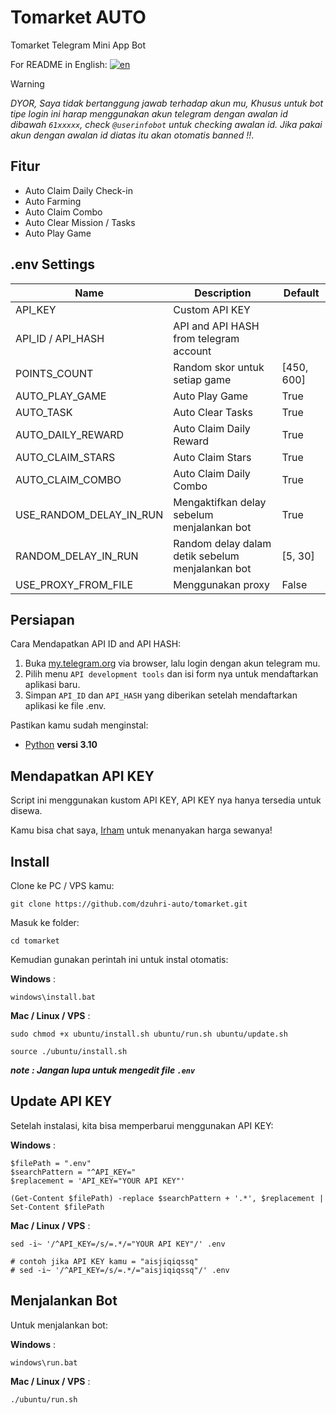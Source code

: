 # Tomarket AUTO

Tomarket Telegram Mini App Bot

For README in English: [![en](https://img.shields.io/badge/README-en-red.svg)](https://github.com/dzuhri-auto/tomarket/blob/master/README.md)

> [!WARNING]
> *DYOR, Saya tidak bertanggung jawab terhadap akun mu, Khusus untuk bot tipe login ini harap menggunakan akun telegram dengan awalan id dibawah `61xxxxx`, check `@userinfobot` untuk checking awalan id. Jika pakai akun dengan awalan id diatas itu akan otomatis banned !!*.

## Fitur

- Auto Claim Daily Check-in
- Auto Farming
- Auto Claim Combo
- Auto Clear Mission / Tasks
- Auto Play Game

## .env Settings

| Name                    | Description                                      | Default    |
| ----------------------- | ------------------------------------------------ | ---------- |
| API_KEY                 | Custom API KEY                                   |            |
| API_ID / API_HASH       | API and API HASH from telegram account           |            |
| POINTS_COUNT            | Random skor untuk setiap game                    | [450, 600] |
| AUTO_PLAY_GAME          | Auto Play Game                                   | True       |
| AUTO_TASK               | Auto Clear Tasks                                 | True       |
| AUTO_DAILY_REWARD       | Auto Claim Daily Reward                          | True       |
| AUTO_CLAIM_STARS        | Auto Claim Stars                                 | True       |
| AUTO_CLAIM_COMBO        | Auto Claim Daily Combo                           | True       |
| USE_RANDOM_DELAY_IN_RUN | Mengaktifkan delay sebelum menjalankan bot       | True       |
| RANDOM_DELAY_IN_RUN     | Random delay dalam detik sebelum menjalankan bot | [5, 30]    |
| USE_PROXY_FROM_FILE     | Menggunakan proxy                                | False      |

## Persiapan

Cara Mendapatkan API ID and API HASH:

1. Buka [my.telegram.org](https://my.telegram.org/) via browser, lalu login dengan akun telegram mu.
2. Pilih menu `API development tools` dan isi form nya untuk mendaftarkan aplikasi baru.
3. Simpan `API_ID` dan `API_HASH` yang diberikan setelah mendaftarkan aplikasi ke file .env.

Pastikan kamu sudah menginstal:

- [Python](https://www.python.org/downloads/release/python-31014/) **versi 3.10**

## Mendapatkan API KEY

Script ini menggunakan kustom API KEY, API KEY nya hanya tersedia untuk disewa.

Kamu bisa chat saya, [Irham](https://t.me/irhamdz) untuk menanyakan harga sewanya!

## Install

Clone ke PC / VPS kamu:

```shell
git clone https://github.com/dzuhri-auto/tomarket.git
```

Masuk ke folder:

```shell
cd tomarket
```

Kemudian gunakan perintah ini untuk instal otomatis:

**Windows** :

```shell
windows\install.bat
```

**Mac / Linux / VPS** :

```shell
sudo chmod +x ubuntu/install.sh ubuntu/run.sh ubuntu/update.sh
```

```shell
source ./ubuntu/install.sh
```

***note : Jangan lupa untuk mengedit file `.env`***

## Update API KEY

Setelah instalasi, kita bisa memperbarui menggunakan API KEY:

**Windows** :

```shell
$filePath = ".env"
$searchPattern = "^API_KEY="
$replacement = 'API_KEY="YOUR API KEY"'

(Get-Content $filePath) -replace $searchPattern + '.*', $replacement | Set-Content $filePath
```

**Mac / Linux / VPS** :

```shell
sed -i~ '/^API_KEY=/s/=.*/="YOUR API KEY"/' .env

# contoh jika API KEY kamu = "aisjiqiqssq"
# sed -i~ '/^API_KEY=/s/=.*/="aisjiqiqssq"/' .env
```

## Menjalankan Bot

Untuk menjalankan bot:

**Windows** :

```shell
windows\run.bat
```

**Mac / Linux / VPS** :

```shell
./ubuntu/run.sh
```
